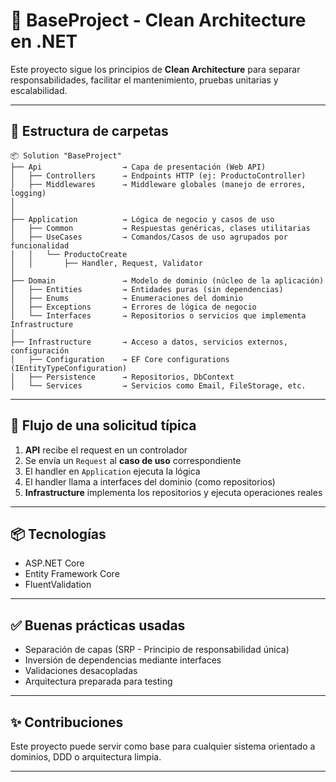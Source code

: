 # 🧱 BaseProject - Clean Architecture en .NET

Este proyecto sigue los principios de **Clean Architecture** para separar responsabilidades, facilitar el mantenimiento, pruebas unitarias y escalabilidad.

---

## 📁 Estructura de carpetas

```plaintext
📦 Solution "BaseProject"
├── Api                  → Capa de presentación (Web API)
│   ├── Controllers      → Endpoints HTTP (ej: ProductoController)
│   ├── Middlewares      → Middleware globales (manejo de errores, logging)
│   
│
├── Application          → Lógica de negocio y casos de uso
│   ├── Common           → Respuestas genéricas, clases utilitarias
│   ├── UseCases         → Comandos/Casos de uso agrupados por funcionalidad
│   │   └── ProductoCreate
│   │       ├── Handler, Request, Validator
│
├── Domain               → Modelo de dominio (núcleo de la aplicación)
│   ├── Entities         → Entidades puras (sin dependencias)
│   ├── Enums            → Enumeraciones del dominio
│   ├── Exceptions       → Errores de lógica de negocio
│   └── Interfaces       → Repositorios o servicios que implementa Infrastructure
│
├── Infrastructure       → Acceso a datos, servicios externos, configuración
│   ├── Configuration    → EF Core configurations (IEntityTypeConfiguration)
│   ├── Persistence      → Repositorios, DbContext
│   └── Services         → Servicios como Email, FileStorage, etc.
```

---

## 🔁 Flujo de una solicitud típica

1. **API** recibe el request en un controlador
2. Se envía un `Request` al **caso de uso** correspondiente
3. El handler en `Application` ejecuta la lógica
4. El handler llama a interfaces del dominio (como repositorios)
5. **Infrastructure** implementa los repositorios y ejecuta operaciones reales

---

## 📦 Tecnologías

- ASP.NET Core
- Entity Framework Core
- FluentValidation


---

## ✅ Buenas prácticas usadas

- Separación de capas (SRP - Principio de responsabilidad única)
- Inversión de dependencias mediante interfaces
- Validaciones desacopladas
- Arquitectura preparada para testing

---


## ✨ Contribuciones

Este proyecto puede servir como base para cualquier sistema orientado a dominios, DDD o arquitectura limpia.

---



